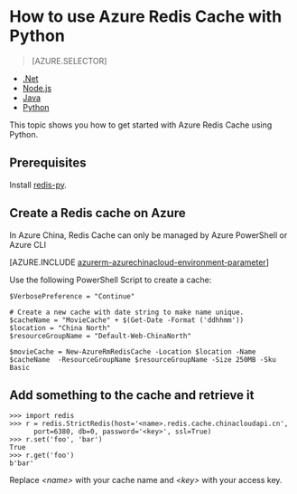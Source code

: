 <properties
	pageTitle="How to use Azure Redis Cache with Python | Azure"
	description="Get started with Azure Redis Cache using Python"
	services="redis-cache"
	documentationCenter=""
	authors="steved0x"
	manager="dwrede"
	editor="v-lincan"/>

<tags
	ms.service="cache"
	ms.date="12/03/2015"
	wacn.date=""/>

# How to use Azure Redis Cache with Python

> [AZURE.SELECTOR]
- [.Net](/documentation/articles/cache-dotnet-how-to-use-azure-redis-cache)
- [Node.js](/documentation/articles/cache-nodejs-get-started)
- [Java](/documentation/articles/cache-java-get-started)
- [Python](/documentation/articles/cache-python-get-started)

This topic shows you how to get started with Azure Redis Cache using Python.


## Prerequisites

Install [redis-py](https://github.com/andymccurdy/redis-py).


## Create a Redis cache on Azure

In Azure China, Redis Cache can only be managed by Azure PowerShell or Azure CLI

[AZURE.INCLUDE [azurerm-azurechinacloud-environment-parameter](../includes/azurerm-azurechinacloud-environment-parameter.md)]

Use the following PowerShell Script to create a cache:

	$VerbosePreference = "Continue"

	# Create a new cache with date string to make name unique. 
	$cacheName = "MovieCache" + $(Get-Date -Format ('ddhhmm')) 
	$location = "China North"
	$resourceGroupName = "Default-Web-ChinaNorth"
	
	$movieCache = New-AzureRmRedisCache -Location $location -Name $cacheName  -ResourceGroupName $resourceGroupName -Size 250MB -Sku Basic


## Add something to the cache and retrieve it

    >>> import redis
    >>> r = redis.StrictRedis(host='<name>.redis.cache.chinacloudapi.cn',
          port=6380, db=0, password='<key>', ssl=True)
    >>> r.set('foo', 'bar')
    True
    >>> r.get('foo')
    b'bar'

Replace *&lt;name&gt;* with your cache name and *&lt;key&gt;* with your access key.


<!--Image references-->
[1]: ./media/cache-python-get-started/cache01.png
[2]: ./media/cache-python-get-started/cache02.png

